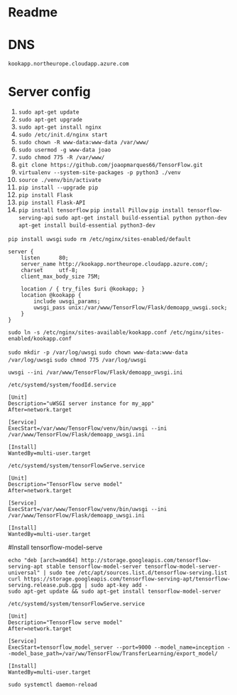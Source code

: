 # Readme

# DNS
` kookapp.northeurope.cloudapp.azure.com `


# Server config
1. `sudo apt-get update`
1. `sudo apt-get upgrade`
1. `sudo apt-get install nginx`
2. `sudo /etc/init.d/nginx start`
3. `sudo chown -R www-data:www-data /var/www/`
4. `sudo usermod -g www-data joao`
5. `sudo chmod 775 -R /var/www/`
6. `git clone https://github.com/joaopmarques66/TensorFlow.git`
7. `virtualenv --system-site-packages -p python3 ./venv`
8. `source ./venv/bin/activate`
9. `pip install --upgrade pip`
10. `pip install Flask`
11. `pip install Flask-API`
12. `pip install tensorflow`
`pip install Pillow`
`pip install tensorflow-serving-api`
`sudo apt-get install build-essential python python-dev`
`apt-get install build-essential python3-dev`


`pip install uwsgi`
`sudo rm /etc/nginx/sites-enabled/default`

```
server {
    listen      80;
    server_name http://kookapp.northeurope.cloudapp.azure.com/;
    charset     utf-8;
    client_max_body_size 75M;

    location / { try_files $uri @kookapp; }
    location @kookapp {
        include uwsgi_params;
        uwsgi_pass unix:/var/www/TensorFlow/Flask/demoapp_uwsgi.sock;
    }    
}
```

`sudo ln -s /etc/nginx/sites-available/kookapp.conf /etc/nginx/sites-enabled/kookapp.conf`


`sudo mkdir -p /var/log/uwsgi`
`sudo chown www-data:www-data /var/log/uwsgi`
`sudo chmod 775 /var/log/uwsgi`

`uwsgi --ini /var/www/TensorFlow/Flask/demoapp_uwsgi.ini`



`/etc/systemd/system/foodId.service`
```
[Unit]
Description="uWSGI server instance for my_app"
After=network.target

[Service]
ExecStart=/var/www/TensorFlow/venv/bin/uwsgi --ini /var/www/TensorFlow/Flask/demoapp_uwsgi.ini

[Install]
WantedBy=multi-user.target

```

`/etc/systemd/system/tensorFlowServe.service`
```
[Unit]
Description="TensorFlow serve model"
After=network.target

[Service]
ExecStart=/var/www/TensorFlow/venv/bin/uwsgi --ini /var/www/TensorFlow/Flask/demoapp_uwsgi.ini

[Install]
WantedBy=multi-user.target
```
#Install tensorflow-model-serve

```
echo "deb [arch=amd64] http://storage.googleapis.com/tensorflow-serving-apt stable tensorflow-model-server tensorflow-model-server-universal" | sudo tee /etc/apt/sources.list.d/tensorflow-serving.list
curl https://storage.googleapis.com/tensorflow-serving-apt/tensorflow-serving.release.pub.gpg | sudo apt-key add -
sudo apt-get update && sudo apt-get install tensorflow-model-server
```
`/etc/systemd/system/tensorFlowServe.service`
```
[Unit]
Description="TensorFlow serve model"
After=network.target

[Service]
ExecStart=tensorflow_model_server --port=9000 --model_name=inception --model_base_path=/var/ww/TensorFlow/TransferLearning/export_model/

[Install]
WantedBy=multi-user.target
```

`sudo systemctl daemon-reload`
